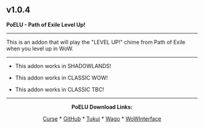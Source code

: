 v1.0.4
------------------------------

**PoELU - Path of Exile Level Up!**

------------------------------

This is an addon that will play the "LEVEL UP!" chime from Path of Exile when you level up in WoW.

------------------------------

- This addon works in SHADOWLANDS!

- This addon works in CLASSIC WOW!

- This addon works in CLASSIC TBC!

------------------------------
<div align="center">

**PoELU Download Links:**

[Curse](https://www.curseforge.com/wow/addons/poelu-path-of-exile-level-up "This link takes you to the Curseforge.com website, you may download it here and help support the developers.") * [GitHub](https://github.com/donniedice/PoELU "This link takes you to the GitHub.com website, you may download it here.") * [Tukui](https://www.tukui.org/addons.php?id=234 "This link takes you to the Tukui.org website, you may download it here.") * [Wago](https://addons.wago.io/addons/poelu "This link takes you to the Wago.io website, you may download it here and help support the developers.") * [WoWInterface](https://www.wowinterface.com/downloads/info26262-PoELU-PathofExileLevelUp.html "This link takes you to the WoWInterface.com website, you may download it here.")

</div>
